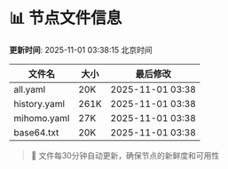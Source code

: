 # 📊 节点文件信息

**更新时间**: 2025-11-01 03:38:15 北京时间

| 文件名 | 大小 | 最后修改 |
|--------|------|----------|
| all.yaml | 20K | 2025-11-01 03:38 |
| history.yaml | 261K | 2025-11-01 03:38 |
| mihomo.yaml | 27K | 2025-11-01 03:38 |
| base64.txt | 20K | 2025-11-01 03:38 |

> 🔄 文件每30分钟自动更新，确保节点的新鲜度和可用性
